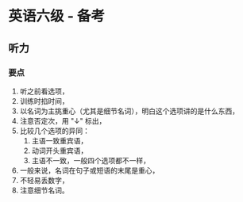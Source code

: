 # 英语六级 - 备考

## 听力

### 要点

1. 听之前看选项，
2. 训练时掐时间，
3. 以名词为主挑重心（尤其是细节名词），明白这个选项讲的是什么东西，
4. 注意否定次，用 "↓" 标出，
5. 比较几个选项的异同：
   1. 主语一致重宾语，
   2. 动词开头重宾语，
   3. 主语不一致，一般四个选项都不一样，
6. 一般来说，名词在句子或短语的末尾是重心，
7. 不轻易丢数字，
8. 注意细节名词。



